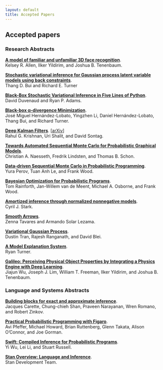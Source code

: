 ```yaml
---
layout: default
title: Accepted Papers
---
```


## Accepted papers

### Research Abstracts

**[A model of familiar and unfamiliar 3D face recognition](/pdf/nips2015_allen.pdf)**.  
Kelsey R. Allen, Ilker Yildirim, and Joshua B. Tenenbaum.

**[Stochastic variational inference for Gaussian process latent
variable models using back constraints](/pdf/gplvm_blackbox_final.pdf)**.  
Thang D. Bui and Richard E. Turner

**[Black-Box Stochastic Variational Inference in Five Lines of Python](/pdf/blackbox.pdf)**.  
David Duvenaud and Ryan P. Adams.

**[Black-box α-divergence Minimization](/pdf/nips2015_blackbox_alpha.pdf)**.   
José Miguel Hernández-Lobato, Yingzhen Li, Daniel Hernández-Lobato, Thang Bui, and Richard Turner.

**[Deep Kalman Filters](/pdf/dkf.pdf)**. [[arXiv](http://arxiv.org/abs/1511.05121)]  
Rahul G. Krishnan, Uri Shalit, and David Sontag.

**[Towards Automated Sequential Monte Carlo for Probabilistic Graphical Models](/pdf/smc4pgm.pdf)**.  
Christian A. Naesseth, Fredrik Lindsten, and Thomas B. Schon.

**[Data-driven Sequential Monte Carlo in Probabilistic Programming](/pdf/DDSMCinPP.pdf)**.  
Yura Perov, Tuan Anh Le, and Frank Wood.

**[Bayesian Optimization for Probabilistic Programs](/pdf/rainforth2015BOPP.pdf)**.  
Tom Rainforth, Jan-Willem van de Meent, Michael A. Osborne, and Frank Wood.
 
**[Amortized inference through normalized nonnegative models](/pdf/Amortized_inference_through_NNMs_Cyril_Stark.pdf)**.  
Cyril J. Stark.

**[Smooth Arrows](/pdf/nips2015blackbox_zenna.pdf)**.  
Zenna Tavares and Armando Solar Lezama.

**[Variational Gaussian Process](/pdf/nips2015_dustin.pdf)**.  
Dustin Tran, Rajesh Ranganath, and David Blei.

**[A Model Explanation System](/pdf/Turner2015_MES.pdf)**.  
Ryan Turner.

**[Galileo: Perceiving Physical Object Properties
by Integrating a Physics Engine with Deep Learning](/pdf/phys_nipsw.pdf)**.  
Jiajun Wu, Joseph J. Lim, William T. Freeman, Ilker Yildirim, and Joshua B. Tenenbaum.


### Language and Systems Abstracts

**[Building blocks for exact and approximate inference](/pdf/indiana.pdf)**.  
Jacques Carette, Chung-chieh Shan, Praveen Narayanan, Wren Romano, and Robert Zinkov.

**[Practical Probabilistic Programming with Figaro](/pdf/Figaro.pdf)**.  
Avi Pfeffer, Michael Howard, Brian Ruttenberg, Glenn Takata, Alison O’Connor, and Joe Gorman.

**[Swift: Compiled Inference for Probabilistic Programs](/pdf/swift_nips_ws.pdf)**.  
Yi Wu, Lei Li, and Stuart Russell.

**[Stan Overview: Language and Inference](/pdf/stan-abstract.pdf)**.  
Stan Development Team. 
